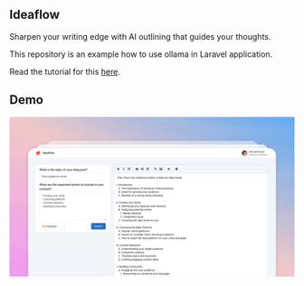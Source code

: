 ## Ideaflow

Sharpen your writing edge with AI outlining that guides your thoughts.

This repository is an example how to use ollama in Laravel application.

Read the tutorial for this [here](https://ahmadrosid.com/blog/ollama-laravel).

## Demo

![demo](./demo.png)
